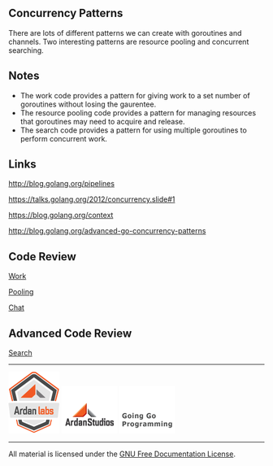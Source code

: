 ## Concurrency Patterns
There are lots of different patterns we can create with goroutines and channels. Two interesting patterns are resource pooling and concurrent searching.

## Notes

* The work code provides a pattern for giving work to a set number of goroutines without losing the gaurentee.
* The resource pooling code provides a pattern for managing resources that goroutines may need to acquire and release.
* The search code provides a pattern for using multiple goroutines to perform concurrent work.

## Links

http://blog.golang.org/pipelines

https://talks.golang.org/2012/concurrency.slide#1

https://blog.golang.org/context

http://blog.golang.org/advanced-go-concurrency-patterns

## Code Review

[Work](work)

[Pooling](pool)

[Chat](chat)

## Advanced Code Review

[Search](search)

___
[![GoingGo Training](../00-slides/images/ggt_logo.png)](http://www.goinggotraining.net)
[![Ardan Studios](../00-slides/images/ardan_logo.png)](http://www.ardanstudios.com)
[![GoingGo Blog](../00-slides/images/ggb_logo.png)](http://www.goinggo.net)
___
All material is licensed under the [GNU Free Documentation License](https://github.com/ArdanStudios/gotraining/blob/master/LICENSE).